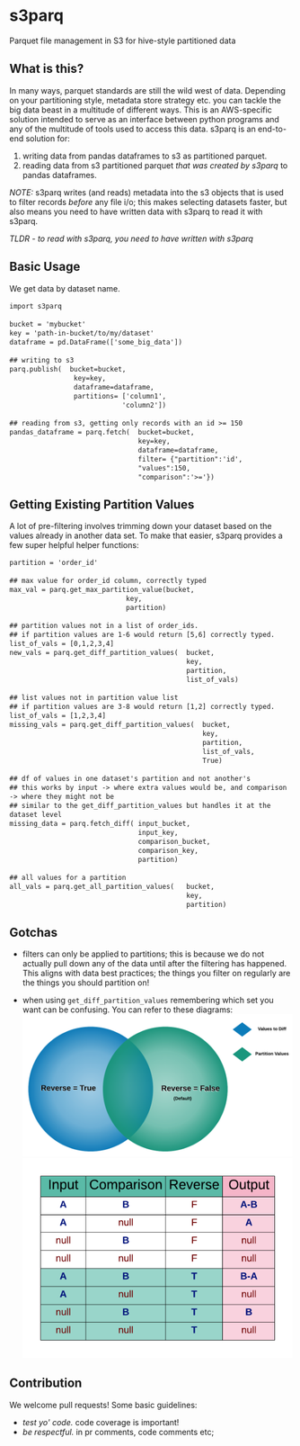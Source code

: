 # s3parq
Parquet file management in S3 for hive-style partitioned data

## What is this? 
In many ways, parquet standards are still the wild west of data. Depending on your partitioning style, metadata store strategy etc. you can tackle the big data beast in a multitude of different ways. 
This is an AWS-specific solution intended to serve as an interface between python programs and any of the multitude of tools used to access this data. s3parq is an end-to-end solution for:
1. writing data from pandas dataframes to s3 as partitioned parquet.
2. reading data from s3 partitioned parquet *that was created by s3parq* to pandas dataframes.

*NOTE:* s3parq writes (and reads) metadata into the s3 objects that is used to filter records _before_ any file i/o; this makes selecting datasets faster, but also means you need to have written data with s3parq to read it with s3parq. 

*TLDR - to read with s3parq, you need to have written with s3parq* 
 
## Basic Usage

We get data by dataset name. 
    
    import s3parq

    bucket = 'mybucket'
    key = 'path-in-bucket/to/my/dataset'
    dataframe = pd.DataFrame(['some_big_data'])
    
    ## writing to s3
    parq.publish(  bucket=bucket,
                    key=key,
                    dataframe=dataframe, 
                    partitions= ['column1',
                                'column2'])

    ## reading from s3, getting only records with an id >= 150
    pandas_dataframe = parq.fetch(  bucket=bucket,
                                    key=key,
                                    dataframe=dataframe, 
                                    filter= {"partition":'id',
                                    "values":150, 
                                    "comparison":'>='})
    

## Getting Existing Partition Values 
A lot of pre-filtering involves trimming down your dataset based on the values already in another data set. To make that easier, s3parq provides a few super helpful helper functions: 

    partition = 'order_id'

    ## max value for order_id column, correctly typed
    max_val = parq.get_max_partition_value(bucket,
                                 key,
                                 partition)
      
    ## partition values not in a list of order_ids. 
    ## if partition values are 1-6 would return [5,6] correctly typed.
    list_of_vals = [0,1,2,3,4]
    new_vals = parq.get_diff_partition_values(  bucket,
                                                key,
                                                partition,
                                                list_of_vals)

    ## list values not in partition value list
    ## if partition values are 3-8 would return [1,2] correctly typed.
    list_of_vals = [1,2,3,4]
    missing_vals = parq.get_diff_partition_values(  bucket,
                                                    key,
                                                    partition,
                                                    list_of_vals,
                                                    True)

    ## df of values in one dataset's partition and not another's
    ## this works by input -> where extra values would be, and comparison -> where they might not be
    ## similar to the get_diff_partition_values but handles it at the dataset level
    missing_data = parq.fetch_diff( input_bucket, 
                                    input_key, 
                                    comparison_bucket, 
                                    comparison_key, 
                                    partition)

    ## all values for a partition
    all_vals = parq.get_all_partition_values(   bucket,
                                                key,
                                                partition)
    
## Gotchas
- filters can only be applied to partitions; this is because we do not actually pull down any of the data until after the filtering has happened. This aligns with data best practices; the things you filter on regularly are the things you should partition on!

- when using `get_diff_partition_values` remembering which set you want can be confusing. You can refer to these diagrams: 
![venn diagram of reverse value](./assets/s3parq_get_diff_partition_values.png)
![table of difference values](./assets/s3parq_diff_table.png)

## Contribution
We welcome pull requests!
Some basic guidelines:
- *test yo' code.* code coverage is important! 
- *be respectful.* in pr comments, code comments etc;
 
